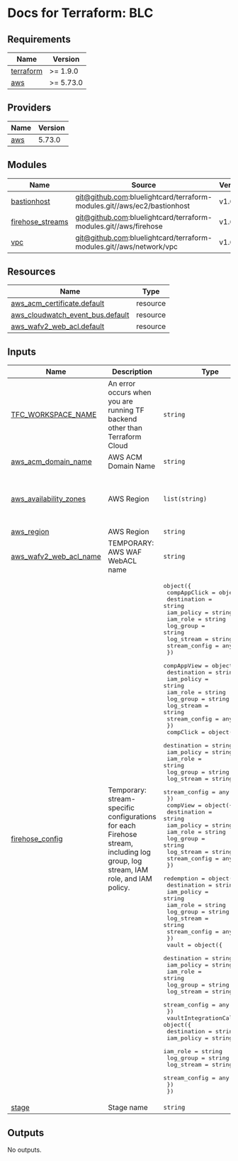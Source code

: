 # Docs for Terraform: BLC


<!-- BEGIN_TF_DOCS -->
## Requirements

| Name | Version |
|------|---------|
| <a name="requirement_terraform"></a> [terraform](#requirement\_terraform) | >= 1.9.0 |
| <a name="requirement_aws"></a> [aws](#requirement\_aws) | >= 5.73.0 |

## Providers

| Name | Version |
|------|---------|
| <a name="provider_aws"></a> [aws](#provider\_aws) | 5.73.0 |

## Modules

| Name | Source | Version |
|------|--------|---------|
| <a name="module_bastionhost"></a> [bastionhost](#module\_bastionhost) | git@github.com:bluelightcard/terraform-modules.git//aws/ec2/bastionhost | v1.6.4 |
| <a name="module_firehose_streams"></a> [firehose\_streams](#module\_firehose\_streams) | git@github.com:bluelightcard/terraform-modules.git//aws/firehose | v1.6.4 |
| <a name="module_vpc"></a> [vpc](#module\_vpc) | git@github.com:bluelightcard/terraform-modules.git//aws/network/vpc | v1.6.4 |

## Resources

| Name | Type |
|------|------|
| [aws_acm_certificate.default](https://registry.terraform.io/providers/hashicorp/aws/latest/docs/resources/acm_certificate) | resource |
| [aws_cloudwatch_event_bus.default](https://registry.terraform.io/providers/hashicorp/aws/latest/docs/resources/cloudwatch_event_bus) | resource |
| [aws_wafv2_web_acl.default](https://registry.terraform.io/providers/hashicorp/aws/latest/docs/resources/wafv2_web_acl) | resource |

## Inputs

| Name | Description | Type | Default | Required |
|------|-------------|------|---------|:--------:|
| <a name="input_TFC_WORKSPACE_NAME"></a> [TFC\_WORKSPACE\_NAME](#input\_TFC\_WORKSPACE\_NAME) | An error occurs when you are running TF backend other than Terraform Cloud | `string` | `""` | no |
| <a name="input_aws_acm_domain_name"></a> [aws\_acm\_domain\_name](#input\_aws\_acm\_domain\_name) | AWS ACM Domain Name | `string` | `"*.blcshine.io"` | no |
| <a name="input_aws_availability_zones"></a> [aws\_availability\_zones](#input\_aws\_availability\_zones) | AWS Region | `list(string)` | <pre>[<br/>  "eu-west-2a",<br/>  "eu-west-2b",<br/>  "eu-west-2c"<br/>]</pre> | no |
| <a name="input_aws_region"></a> [aws\_region](#input\_aws\_region) | AWS Region | `string` | `"eu-west-2"` | no |
| <a name="input_aws_wafv2_web_acl_name"></a> [aws\_wafv2\_web\_acl\_name](#input\_aws\_wafv2\_web\_acl\_name) | TEMPORARY: AWS WAF WebACL name | `string` | n/a | yes |
| <a name="input_firehose_config"></a> [firehose\_config](#input\_firehose\_config) | Temporary: stream-specific configurations for each Firehose stream, including log group, log stream, IAM role, and IAM policy. | <pre>object({<br/>    compAppClick = object({<br/>      destination   = string<br/>      iam_policy    = string<br/>      iam_role      = string<br/>      log_group     = string<br/>      log_stream    = string<br/>      stream_config = any<br/>    })<br/>    compAppView = object({<br/>      destination   = string<br/>      iam_policy    = string<br/>      iam_role      = string<br/>      log_group     = string<br/>      log_stream    = string<br/>      stream_config = any<br/>    })<br/>    compClick = object({<br/>      destination   = string<br/>      iam_policy    = string<br/>      iam_role      = string<br/>      log_group     = string<br/>      log_stream    = string<br/>      stream_config = any<br/>    })<br/>    compView = object({<br/>      destination   = string<br/>      iam_policy    = string<br/>      iam_role      = string<br/>      log_group     = string<br/>      log_stream    = string<br/>      stream_config = any<br/>    })<br/>    redemption = object({<br/>      destination   = string<br/>      iam_policy    = string<br/>      iam_role      = string<br/>      log_group     = string<br/>      log_stream    = string<br/>      stream_config = any<br/>    })<br/>    vault = object({<br/>      destination   = string<br/>      iam_policy    = string<br/>      iam_role      = string<br/>      log_group     = string<br/>      log_stream    = string<br/>      stream_config = any<br/>    })<br/>    vaultIntegrationCallback = object({<br/>      destination   = string<br/>      iam_policy    = string<br/>      iam_role      = string<br/>      log_group     = string<br/>      log_stream    = string<br/>      stream_config = any<br/>    })<br/>  })</pre> | n/a | yes |
| <a name="input_stage"></a> [stage](#input\_stage) | Stage name | `string` | n/a | yes |

## Outputs

No outputs.
<!-- END_TF_DOCS -->